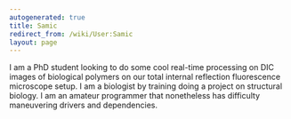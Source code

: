 ```yaml
---
autogenerated: true
title: Samic
redirect_from: /wiki/User:Samic
layout: page
---
```


I am a PhD student looking to do some cool real-time processing on DIC
images of biological polymers on our total internal reflection
fluorescence microscope setup. I am a biologist by training doing a
project on structural biology. I am an amateur programmer that
nonetheless has difficulty maneuvering drivers and dependencies.
